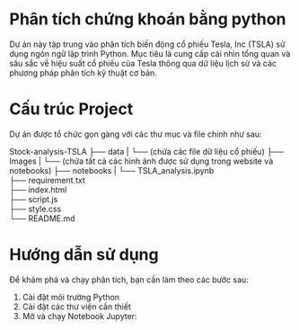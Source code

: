 # Phân tích chứng khoán bằng python
Dự án này tập trung vào phân tích biến động cổ phiếu Tesla, Inc (TSLA) sử dụng ngôn ngữ lập trình Python. Mục tiêu là cung cấp cái nhìn tổng quan và sâu sắc về hiệu suất cổ phiếu của Tesla thông qua dữ liệu lịch sử và các phương pháp phân tích kỹ thuật cơ bản.

# Cấu trúc Project
Dự án được tổ chức gọn gàng với các thư mục và file chính như sau:

Stock-analysis-TSLA
├── data
|   └── (chứa các file dữ liệu cổ phiếu)
├── Images
|   └── (chứa tất cả các hình ảnh được sử dụng trong website và notebooks)
├── notebooks
|   └── TSLA_analysis.ipynb  
├── requirement.txt                   
├── index.html               
├── script.js               
├── style.css                
└── README.md

# Hướng dẫn sử dụng
Để khám phá và chạy phân tích, bạn cần làm theo các bước sau:

1. Cài đặt môi trường Python
2. Cài đặt các thư viện cần thiết
3. Mở và chạy Notebook Jupyter:
